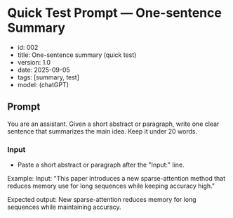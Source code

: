 # Quick Test Prompt — One-sentence Summary

- id: 002
- title: One-sentence summary (quick test)
- version: 1.0
- date: 2025-09-05
- tags: [summary, test]
- model: (chatGPT)

## Prompt
You are an assistant. Given a short abstract or paragraph, write one clear sentence that summarizes the main idea. Keep it under 20 words.

### Input
- Paste a short abstract or paragraph after the "Input:" line.

Example:
Input:
"This paper introduces a new sparse-attention method that reduces memory use for long sequences while keeping accuracy high."

Expected output:
New sparse-attention reduces memory for long sequences while maintaining accuracy.
